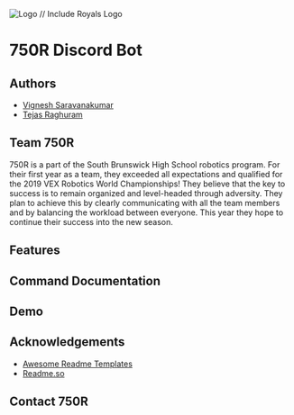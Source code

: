 
![Logo](https://dev-to-uploads.s3.amazonaws.com/uploads/articles/th5xamgrr6se0x5ro4g6.png) // Include Royals Logo


# 750R Discord Bot


## Authors

- [Vignesh Saravanakumar](https://github.com/vigneshsaravanakumar404)
- [Tejas Raghuram](https://github.com/TejasRaghuram)


## Team 750R

750R is a part of the South Brunswick High School robotics program. For their first year as a team, they exceeded all expectations and qualified for the 2019 VEX Robotics World Championships! They believe that the key to success is to remain organized and level-headed through adversity. They plan to achieve this by clearly communicating with all the team members and by balancing the workload between everyone. This year they hope to continue their success into the new season.



## Features


## Command Documentation


## Demo



## Acknowledgements

- [Awesome Readme Templates](https://awesomeopensource.com/project/elangosundar/awesome-README-templates)
- [Readme.so](https://github.com/matiassingers/awesome-readme)

## Contact 750R
